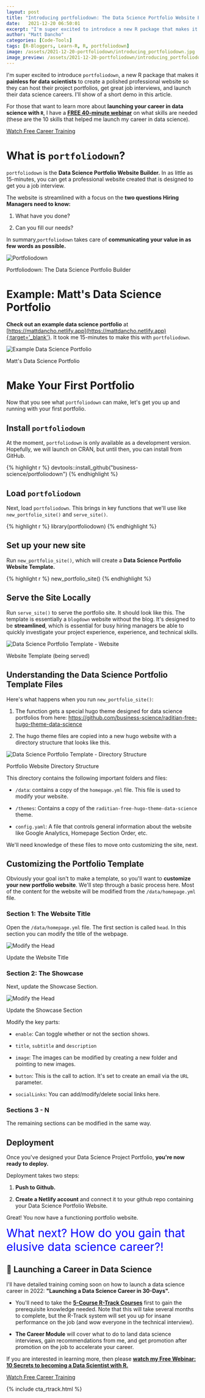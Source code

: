 ```yaml
---
layout: post
title: "Introducing portfoliodown: The Data Science Portfolio Website Builder"
date:   2021-12-20 06:50:01
excerpt: "I'm super excited to introduce a new R package that makes it painless for data scientists to create a professional."
author: "Matt Dancho"
categories: [Code-Tools]
tags: [R-Bloggers, Learn-R, R, portfoliodown]
image: /assets/2021-12-20-portfoliodown/introducing_portfoliodown.jpg
image_preview: /assets/2021-12-20-portfoliodown/introducing_portfoliodown.jpg
---
```


I'm super excited to introduce `portfoliodown`, a new R package that makes it __painless for data scientists__ to create a polished professional website so they can host their project portfolios, get great job interviews, and launch their data science careers. I'll show of a short demo in this article. 

For those that want to learn more about __launching your career in data science with `R`__, I have a [__FREE 40-minute webinar__](https://mailchi.mp/business-science/rtrack-master-class-signup-3) on what skills are needed (these are the 10 skills that helped me launch my career in data science).

<p class="text-center">
  <a class="btn btn-xxl-wide-green" href="https://mailchi.mp/business-science/rtrack-master-class-signup-3">
  Watch Free Career Training
  </a>
</p>

# What is `portfoliodown`?

`portfoliodown` is the __Data Science Portfolio Website Builder.__ In as little as 15-minutes, you can get a professional website created that is designed to get you a job interview. 

The website is streamlined with a focus on the __two questions Hiring Managers need to know:__ 

1. What have you done? 

2. Can you fill our needs?

In summary,`portfoliodown` takes care of __communicating your value in as few words as possible.__ 

![Portfoliodown](/assets/2021-12-20-portfoliodown/introducing_portfoliodown.jpg)

<p class="text-center date">Portfoliodown: The Data Science Portfolio Builder</p>

# Example: Matt's Data Science Portfolio

__Check out an example data science portfolio__ at [https://mattdancho.netlify.app](https://mattdancho.netlify.app){:target='_blank'}. It took me 15-minutes to make this with `portfoliodown`. 

![Example Data Science Portfolio](/assets/2021-12-20-portfoliodown/example_portfolio.gif)

<p class="text-center date">Matt's Data Science Portfolio</p>

# Make Your First Portfolio

Now that you see what `portfoliodown` can make, let's get you up and running with your first portfolio. 

## Install `portfoliodown`

At the moment, `portfoliodown` is only available as a development version. Hopefully, we will launch on CRAN, but until then, you can install from GitHub. 

{% highlight r %}
devtools::install_github("business-science/portfoliodown")
{% endhighlight %}

## Load `portfoliodown`

Next, load `portfoliodown`. This brings in key functions that we'll use like `new_portfolio_site()` and `serve_site()`.

{% highlight r %}
library(portfoliodown)
{% endhighlight %}

## Set up your new site

Run `new_portfolio_site()`, which will create a __Data Science Portfolio Website Template.__  

{% highlight r %}
new_portfolio_site()
{% endhighlight %}

## Serve the Site Locally

Run `serve_site()` to serve the portfolio site. It should look like this. The template is essentially a `blogdown` website without the blog. It's designed to be __streamlined__, which is essential for busy hiring managers be able to quickly investigate your project experience, experience, and technical skills. 

![Data Science Portfolio Template - Website](/assets/2021-12-20-portfoliodown/portfolio_example.jpg)

<p class="text-center date">Website Template (being served)</p>

## Understanding the Data Science Portfolio Template Files

Here's what happens when you run `new_portfolio_site()`:

1. The function gets a special hugo theme designed for data science portfolios from here: https://github.com/business-science/raditian-free-hugo-theme-data-science

2. The hugo theme files are copied into a new hugo website with a directory structure that looks like this. 

![Data Science Portfolio Template - Directory Structure](/assets/2021-12-20-portfoliodown/portfolio_files.jpg)

<p class="text-center date">Portfolio Website Directory Structure</p>

This directory contains the following important folders and files:

- `/data`: contains a copy of the `homepage.yml` file. This file is used to modify your website. 

- `/themes`: Contains a copy of the `raditian-free-hugo-theme-data-science` theme. 

- `config.yaml`: A file that controls general information about the website like Google Analytics, Homepage Section Order, etc. 


We'll need knowledge of these files to move onto customizing the site, next. 

## Customizing the Portfolio Template

Obviously your goal isn't to make a template, so you'll want to __customize your new portfolio website__. We'll step through a basic process here. Most of the content for the website will be modified from the `/data/homepage.yml` file. 

### Section 1: The Website Title

Open the `/data/homepage.yml` file. The first section is called `head`. In this section you can modify the title of the webpage. 


![Modify the Head](/assets/2021-12-20-portfoliodown/section_00_head.jpg)

<p class="text-center date">Update the Website Title</p>


### Section 2: The Showcase

Next, update the Showcase Section. 

![Modify the Head](/assets/2021-12-20-portfoliodown/section_01_showcase.jpg)

<p class="text-center date">Update the Showcase Section</p>

Modify the key parts:

- `enable`: Can toggle whether or not the section shows. 

- `title`, `subtitle` and `description`

- `image`: The images can be modified by creating a new folder and pointing to new images. 

- `button`: This is the call to action. It's set to create an email via the `URL` parameter. 

- `socialLinks`: You can add/modify/delete social links here. 

### Sections 3 - N

The remaining sections can be modified in the same way. 

## Deployment

Once you've designed your Data Science Project Portfolio, __you're now ready to deploy.__ 

Deployment takes two steps:

1. __Push to Github.__ 

2. __Create a Netlify account__ and connect it to your github repo containing your Data Science Portfolio Website. 

Great! You now have a functioning portfolio website. 

<span style='font-size:30px;color:blue;'>What next? How do you gain that elusive data science career?!</span>

## 🚀 Launching a Career in Data Science

I'll have detailed training coming soon on how to launch a data science career in 2022: __"Launching a Data Science Career in 30-Days".__ 

- You'll need to take the [__5-Course R-Track Courses__](https://university.business-science.io/p/5-course-bundle-machine-learning-web-apps-time-series) first to gain the prerequisite knowledge needed. Note that this will take several months to complete, but the R-Track system will set you up for insane performance on the job (and wow everyone in the technical interview). 

- __The Career Module__ will cover what to do to land data science interviews, gain recommendations from me, and get promotion after promotion on the job to accelerate your career. 

If you are interested in learning more, then please [__watch my Free Webinar: 10 Secrets to becoming a Data Scientist with R.__](https://mailchi.mp/business-science/rtrack-master-class-signup-3)

<p class="text-center">
  <a class="btn btn-xxl-wide-green" href="https://mailchi.mp/business-science/rtrack-master-class-signup-3">
  Watch Free Career Training
  </a>
</p>

{% include cta_rtrack.html %}
